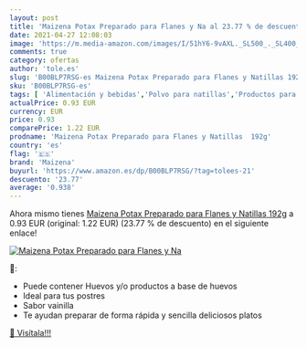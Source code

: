 ```yaml
---
layout: post
title: 'Maizena Potax Preparado para Flanes y Na al 23.77 % de descuento'
date: 2021-04-27 12:08:03
image: 'https://m.media-amazon.com/images/I/51hY6-9vAXL._SL500_._SL400_.jpg'
comments: true
category: ofertas
author: 'tole.es'
slug: 'B00BLP7RSG-es Maizena Potax Preparado para Flanes y Natillas 192g'
sku: 'B00BLP7RSG-es'
tags: [ 'Alimentación y bebidas','Polvo para natillas','Productos para cocina y repostería','maizena', ]
actualPrice: 0.93 EUR
currency: EUR
price: 0.93
comparePrice: 1.22 EUR
prodname: 'Maizena Potax Preparado para Flanes y Natillas  192g'
country: 'es'
flag: '🇪🇸'
brand: 'Maizena'
buyurl: 'https://www.amazon.es/dp/B00BLP7RSG/?tag=tolees-21'
descuento: '23.77'
average: '0.938'
---
```


Ahora mismo tienes [Maizena Potax Preparado para Flanes y Natillas  192g](https://www.amazon.es/dp/B00BLP7RSG/?tag=tolees-21) a 0.93 EUR (original: 1.22 EUR) (23.77 %  de descuento) en el siguiente enlace!

[![Maizena Potax Preparado para Flanes y Na](https://m.media-amazon.com/images/I/51hY6-9vAXL._SL500_._SL400_.jpg)](https://www.amazon.es/dp/B00BLP7RSG/?tag=tolees-21)

🔎:

- Puede contener Huevos y/o productos a base de huevos
- Ideal para tus postres
- Sabor vainilla
- Te ayudan preparar de forma rápida y sencilla deliciosos platos

[🛒 Visítala!!!](https://www.amazon.es/dp/B00BLP7RSG/?tag=tolees-21)
